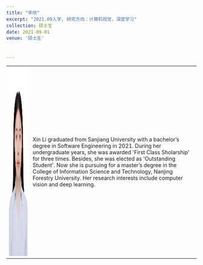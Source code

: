 ```yaml
---
title: "李欣"
excerpt: "2021.09入学, 研究方向：计算机视觉，深度学习"
collection: 硕士生
date: 2021-09-01
venue: '硕士生'


---
```


<table border="0">
<tr>
  <td> <img src='/images/xinli.jpg' height="500" width="408">  </td>
  <td> Xin Li graduated from Sanjiang University with a bachelor’s degree in Software Engineering in 2021. During her undergraduate years, she was awarded 'First Class Sholarship' for three times. Besides, she was elected as 'Outstanding Student'.  Now she is pursuing for a master’s degree in the College of Information Science and Technology, Nanjing Forestry University. Her research interests include computer vision and deep learning.</td>
</tr>
</table>